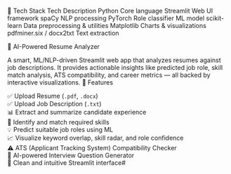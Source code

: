 🧠 Tech Stack
Tech	                  Description
Python	                  Core language
Streamlit	              Web UI framework
spaCy	                  NLP processing
PyTorch	                  Role classifier ML model
scikit-learn	          Data preprocessing & utilities
Matplotlib	              Charts & visualizations
pdfminer.six / docx2txt	  Text extraction

💼 AI-Powered Resume Analyzer

A smart, ML/NLP-driven Streamlit web app that analyzes resumes against job descriptions. It provides actionable insights like predicted job role, skill match analysis, ATS compatibility, and career metrics — all backed by interactive visualizations.
🚀 Features

✅ Upload Resume (`.pdf`, `.docx`)  
✅ Upload Job Description (`.txt`)  
📊 Extract and summarize candidate experience  
🧠 Identify and match required skills  
💡 Predict suitable job roles using ML  
📈 Visualize keyword overlap, skill radar, and role confidence  
⚠️ ATS (Applicant Tracking System) Compatibility Checker  
💬 AI-powered Interview Question Generator  
🎨 Clean and intuitive Streamlit interface#